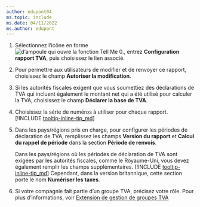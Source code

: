 ```yaml
---
author: edupont04
ms.topic: include
ms.date: 04/11/2022
ms.author: edupont
---
```

1. Sélectionnez l’icône en forme ![d’ampoule qui ouvre la fonction Tell Me 0.](../media/ui-search/search_small.png "Dites-moi ce que vous voulez faire"), entrez **Configuration rapport TVA**, puis choisissez le lien associé.  
2. Pour permettre aux utilisateurs de modifier et de renvoyer ce rapport, choisissez le champ **Autoriser la modification**.  
3. Si les autorités fiscales exigent que vous soumettiez des déclarations de TVA qui incluent également le montant net qui a été utilisé pour calculer la TVA, choisissez le champ **Déclarer la base de TVA**.  
4. Choisissez la série de numéros à utiliser pour chaque rapport. [!INCLUDE [tooltip-inline-tip_md](tooltip-inline-tip_md.md)]  
5. Dans les pays/régions pris en charge, pour configurer les périodes de déclaration de TVA, remplissez les champs **Version du rapport** et **Calcul du rappel de période** dans la section **Période de renvois**.  

    Dans les pays/régions où les périodes de déclaration de TVA sont exigées par les autorités fiscales, comme le Royaume-Uni, vous devez également remplir les champs supplémentaires. [!INCLUDE [tooltip-inline-tip_md](tooltip-inline-tip_md.md)]  Cependant, dans la version britannique, cette section porte le nom **Numériser les taxes**.
6. Si votre compagnie fait partie d’un groupe TVA, précisez votre rôle. Pour plus d’informations, voir [Extension de gestion de groupes TVA](../ui-extensions-vat-group.md)  
